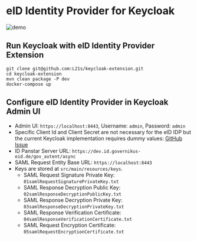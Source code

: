 # eID Identity Provider for Keycloak
![demo](https://github.com/L21s/keycloak-eid-identity-provider/assets/85928453/6e00db3a-99c3-4fe7-8475-77ec7c90ec34)

## Run Keycloak with eID Identity Provider Extension
`git clone git@github.com:L21s/keycloak-extension.git`  
`cd keycloak-extension`  
`mvn clean package -P dev`  
`docker-compose up`  

## Configure eID Identity Provider in Keycloak Admin UI
- Admin UI: `https://localhost:8443`, Username: `admin`, Password: `admin`
- Specific Client Id and Client Secret are not necessary for the eID IDP but the current Keycloak implementation requires dummy values: [GitHub Issue](https://github.com/keycloak/keycloak/issues/21891)
- ID Panstar Server URL: `https://dev.id.governikus-eid.de/gov_autent/async`
- SAML Request Entity Base URL: `https://localhost:8443`
- Keys are stored at `src/main/resources/keys`.
  - SAML Request Signature Private Key: `01samlRequestSignaturePrivateKey.txt`
  - SAML Response Decryption Public Key: `02samlResponseDecryptionPublicKey.txt`
  - SAML Response Decryption Private Key: `03samlResponseDecryptionPrivateKey.txt`
  - SAML Response Verification Certificate: `04samlResponseVerificationCertificate.txt`
  - SAML Request Encryption Certificate: `05samlRequestEncryptionCertificate.txt`
